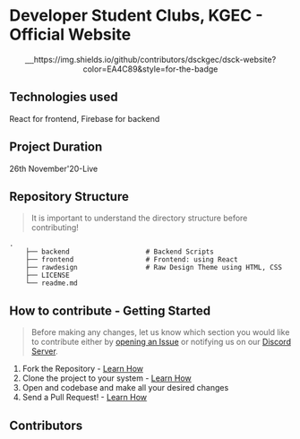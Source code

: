 # Developer Student Clubs, KGEC - Official Website

<p align="center">
  <a aria-label="Made with React" href="https://reactjs.org/">
    <img alt="" src="http://img.shields.io/badge/Made%20with-React-61DAFB?style=for-the-badge&logo=react">
  </a>
  <a aria-label="License" href="https://github.com/dsckgec/dsck-website/blobl/master/license.md">
    <img alt="" src="http://img.shields.io/badge/LICENSE-MIT-85EA2D?style=for-the-badge">
  </a>
  <a aria-label="Join the community on Discord" href="https://dsck.ml/discord">
    <img alt="" src="https://img.shields.io/badge/Join%20the%20community-blueviolet.svg?style=for-the-badge&logo=Discord&labelColor=000000&logoWidth=20&logoColor=FFFFFF">
  </a>
  <a aria-label="Contributors" href="https://github.com/dsckgec/dsck-website/graphs/contributors">
    <img alt="" src="https://img.shields.io/badge/Join%20the%20community-blueviolet.svg?style=for-the-badge&logo=Discord&labelColor=000000&logoWidth=20&logoColor=FFFFFF">
  </a>
  https://img.shields.io/github/contributors/dsckgec/dsck-website?color=EA4C89&style=for-the-badge
</p>

## Technologies used
React for frontend, Firebase for backend

## Project Duration
26th November'20-Live

## Repository Structure
> It is important to understand the directory structure before contributing!
```
.
    ├── backend                   # Backend Scripts
    ├── frontend                  # Frontend: using React
    ├── rawdesign                 # Raw Design Theme using HTML, CSS
    ├── LICENSE
    └── readme.md
```

## How to contribute - Getting Started
> Before making any changes, let us know which section you would like to contribute either by [opening an Issue](https://docs.github.com/en/free-pro-team@latest/github/managing-your-work-on-github/creating-an-issue) or notifying us on our [Discord Server](https://dsck.ml/discord).

1. Fork the Repository - [Learn How](https://docs.github.com/en/free-pro-team@latest/github/getting-started-with-github/fork-a-repo)
2. Clone the project to your system - [Learn How](https://docs.github.com/en/free-pro-team@latest/github/creating-cloning-and-archiving-repositories/cloning-a-repository)
3. Open and codebase and make all your desired changes
4. Send a Pull Request! - [Learn How](https://docs.github.com/en/free-pro-team@latest/github/collaborating-with-issues-and-pull-requests/creating-a-pull-request)

## Contributors
